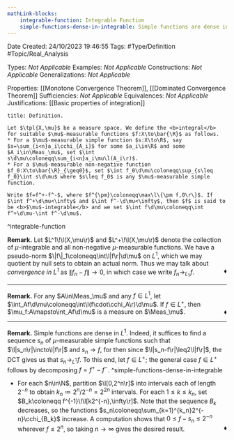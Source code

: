```yaml
---
mathLink-blocks:
    integrable-function: Integrable Function
    simple-functions-dense-in-integrable: Simple functions are dense in $L^1$
---
```


<div class="topSpace"></div>

Date Created: 24/10/2023 19:46:55
Tags: #Type/Definition #Topic/Real_Analysis

Types: <i>Not Applicable</i>
Examples: <i>Not Applicable</i>
Constructions: <i>Not Applicable</i>
Generalizations: <i>Not Applicable</i>

Properties: [[Monotone Convergence Theorem]], [[Dominated Convergence Theorem]]
Sufficiencies: <i>Not Applicable</i>
Equivalences: <i>Not Applicable</i>
Justifications: [[Basic properties of integration]]

``` ad-Definition
title: Definition.

Let $\tpl{X,\mu}$ be a measure space. We define the <b>integral</b> for suitable $\mu$-measurable functions $f:X\to\bar{\R}$ as follows.
* For a $\mu$-measurable simple function $s:X\to\R$, say $s=\sum_{i<n}a_i\cchi_{A_i}$ for some $a_i\in\R$ and some $A_i\in\Meas_\mu$, set $\int s\d\mu\coloneqq\sum_{i<n}a_i\mu\l(A_i\r)$.
* For a $\mu$-measurable non-negative function $f_0:X\to\bar{\R}_{\geq0}$, set $\int f_0\d\mu\coloneqq\sup_{s\leq f_0}\int s\d\mu$ where $s\leq f_0$ is any $\mu$-measurable simple function.

Write $f=f^+-f^-$, where $f^{\pm}\coloneqq\max\l\{\pm f,0\r\}$. If $\int f^+\d\mu<\infty$ and $\int f^-\d\mu<\infty$, then $f$ is said to be <b>$\mu$-integrable</b> and we set $\int f\d\mu\coloneqq\int f^+\d\mu-\int f^-\d\mu$.

```
^integrable-function

<b>Remark.</b> Let $L^1\!\l(X,\mu\r)$ and $L^+\!\l(X,\mu\r)$ denote the collection of $\mu$-integrable and all non-negative $\mu$-measurable functions. We have a pseudo-norm $\|f\|_1\coloneqq\int\l|f\r|\d\mu$ on $L^1$, which we may quotient by null sets to obtain an actual norm. Thus we may talk about <i>convergence in $L^1$</i> as $\|f_n-f\|\to0$, in which case we write $f_n\to_{L_1}\!f$.<span style="float:right;">$\blacklozenge$</span>

---

<b>Remark.</b> For any $A\in\Meas_\mu$ and any $f\in L^1$, let $\int_Af\d\mu\coloneqq\int\l(f\cdot\cchi_A\r)\d\mu$. If $f\in L^+$, then $\mu_f:A\mapsto\int_Af\d\mu$ is a measure on $\Meas_\mu$.<span style="float:right;">$\blacklozenge$</span>

---

<b>Remark.</b> Simple functions are dense in $L^1$. Indeed, it suffices to find a sequence $s_n$ of $\mu$-measurable simple functions such that $\l|s_n\r|\incto\l|f\r|$ and $s_n\to f$, for then since $\l|s_n-f\r|\leq2\l|f\r|$, the DCT gives us that $s_n\to_{L^1}\!f$. To this end, let $f\in L^+$; the general case $f\in L^+$ follows by decomposing $f=f^+-f^-$. ^simple-functions-dense-in-integrable
* For each $n\in\N$, partition $\l[0,2^n\r]$ into intervals each of length $2^{-n}$ to obtain $k_n\coloneqq2^n/2^{-n}=2^{2n}$ intervals. For each $1\leq k\leq k_n$, set $B_k\coloneqq f^{-1}\!\l[k2^{-n},\infty\r]$. Note that the sequence $B_k$ decreases, so the functions $s_n\coloneqq\sum_{k=1}^{k_n}2^{-n}\cchi_{B_k}$ increase. A computation shows that $0\leq f-s_n\leq2^{-n}$ wherever $f\leq2^n$, so taking $n\to\infty$ gives the desired result.<span style="float:right;">$\blacklozenge$</span>
